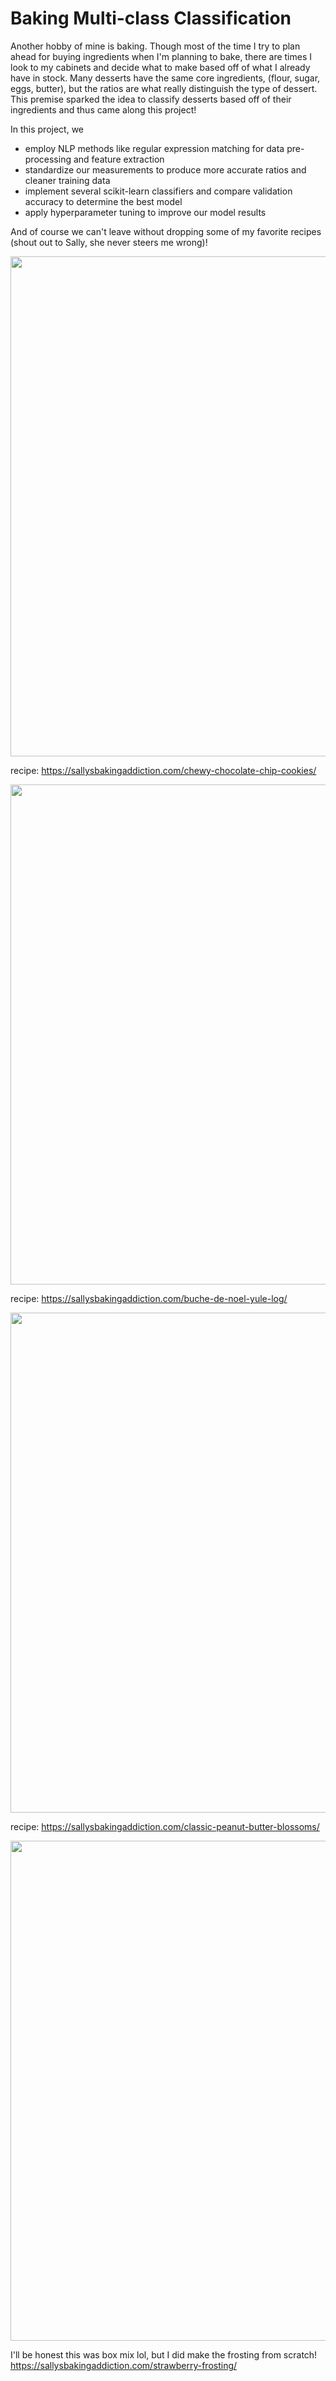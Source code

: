 # Baking Multi-class Classification
Another hobby of mine is baking. Though most of the time I try to plan ahead for buying ingredients when I'm planning to bake, there are times I look to my cabinets and decide what to make based off of what I already have in stock. Many desserts have the same core ingredients, (flour, sugar, eggs, butter), but the ratios are what really distinguish the type of dessert. This premise sparked the idea to classify desserts based off of their ingredients and thus came along this project!

In this project, we
- employ NLP methods like regular expression matching for data pre-processing and feature extraction
- standardize our measurements to produce more accurate ratios and cleaner training data
- implement several scikit-learn classifiers and compare validation accuracy to determine the best model
- apply hyperparameter tuning to improve our model results

And of course we can't leave without dropping some of my favorite recipes (shout out to Sally, she never steers me wrong)!

<img src="https://github.com/user-attachments/assets/8f11f245-f20f-4806-8700-106bb167cfee" width="600" height="800">

recipe: https://sallysbakingaddiction.com/chewy-chocolate-chip-cookies/

<img src="https://github.com/user-attachments/assets/4562f1a6-f375-461c-88b1-4c8e0635615c" width="600" height="800">

recipe: https://sallysbakingaddiction.com/buche-de-noel-yule-log/

<img src="https://github.com/user-attachments/assets/ecb7d89b-8a37-4a00-bbb7-97c588510f80" width="600" height="800">

recipe: https://sallysbakingaddiction.com/classic-peanut-butter-blossoms/

<img src="https://github.com/user-attachments/assets/d4212a45-19f5-44d5-b093-5056bac754a7" width="600" height="800">

I'll be honest this was box mix lol, but I did make the frosting from scratch! https://sallysbakingaddiction.com/strawberry-frosting/

</p>

